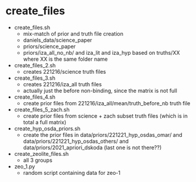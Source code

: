 # create_files

- create_files.sh
    - mix-match of prior and truth file creation
    - daniels_data/science_paper
    - priors/science_paper
    - priors/iza_all_no_nb/ and iza_lit and iza_hyp based on truths/XX where XX is the same folder name
- create_files_2.sh
    - creates 221216/science truth files
- create_files_3.sh
    - creates 221216/iza_all truth files
    - actually just the before non-binding, since the matrix is not full 
- create_files_4.sh
    - create prior files from 221216/iza_all/mean/truth_before_nb truth file
- create_files_5_zach.sh
    - create prior files from science + zach subset truth files (which is in total a full matrix)
- create_hyp_osda_priors.sh
    - create the prior files in data/priors/221221_hyp_osdas_omar/ and data/priors/221221_hyp_osdas_others/ and data/priors/2021_apriori_dskoda (last one is not there??)
- create_zeolite_files.sh
    - all 3 groups
- zeo_1.py
    - random script containing data for zeo-1